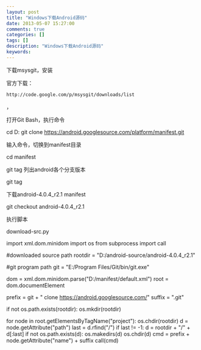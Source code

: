 ```yaml
---
layout: post
title: "Windows下载Android源码"
date: 2013-05-07 15:27:00 
comments: true
categories: []
tags: []
description: "Windows下载Android源码"
keywords: 
---
```



 
 
 
  
   下载msysgit，安装
  
 
 
  
   官方下载：
   
    http://code.google.com/p/msysgit/downloads/list
   
   ，
  
 
 
  
  
 
 
  
   打开Git Bash，执行命令
  
 
 
  cd D:
git clone https://android.googlesource.com/platform/manifest.git
 
 
  
   
  
 
 
  
   输入命令，切换到manifest目录
  
 
 
  cd manifest
 
 
  
   git tag 列出android各个分支版本
  
 
 
  git tag
 
 
  
   下载android-4.0.4_r2.1 manifest
  
 
 
  git checkout android-4.0.4_r2.1
 
 
  
  
 
 
  
  
 
 
  
   执行脚本
  
  
   download-src.py
  
 
 
  import xml.dom.minidom
import os
from subprocess import call

#downloaded source path
rootdir = "D:/android-source/android-4.0.4_r2.1"

#git program path
git = "E:/Program Files/Git/bin/git.exe"

dom = xml.dom.minidom.parse("D:/manifest/default.xml")
root = dom.documentElement

prefix = git + " clone https://android.googlesource.com/"
suffix = ".git"

if not os.path.exists(rootdir):
    os.mkdir(rootdir)

for node in root.getElementsByTagName("project"):
    os.chdir(rootdir)
    d = node.getAttribute("path")
    last = d.rfind("/")
    if last != -1:
        d = rootdir + "/" + d[:last]
        if not os.path.exists(d):
            os.makedirs(d)
        os.chdir(d)
    cmd = prefix + node.getAttribute("name") + suffix
    call(cmd)
 
 
 


